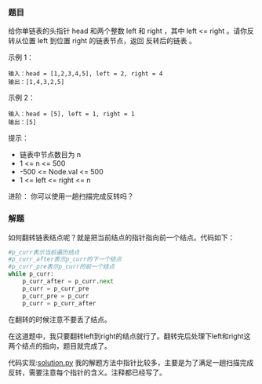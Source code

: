 ### 题目
给你单链表的头指针 head 和两个整数 left 和 right ，其中 left <= right 。请你反转从位置 left 到位置 right 的链表节点，返回 反转后的链表 。
 
示例 1：
```
输入：head = [1,2,3,4,5], left = 2, right = 4
输出：[1,4,3,2,5]
```

示例 2：
```
输入：head = [5], left = 1, right = 1
输出：[5]
```

提示：
- 链表中节点数目为 n
- 1 <= n <= 500
- -500 <= Node.val <= 500
- 1 <= left <= right <= n

进阶： 你可以使用一趟扫描完成反转吗？

### 解题
如何翻转链表结点呢？就是把当前结点的指针指向前一个结点。代码如下：
```py
#p_curr表示当前遍历结点
#p_curr_after表示p_curr的下一个结点
#p_curr_pre表示p_curr的前一个结点
while p_curr:
    p_curr_after = p_curr.next
    p_curr = p_curr_pre
    p_curr_pre = p_curr
    p_curr = p_curr_after
```
在翻转的时候注意不要丢了结点。

在这道题中，我只要翻转left到right的结点就行了。翻转完后处理下left和right这两个结点的指向，题目就完成了。

代码实现:[solution.py](solution.py)
我的解题方法中指针比较多，主要是为了满足一趟扫描完成反转，需要注意每个指针的含义。注释都已经写了。